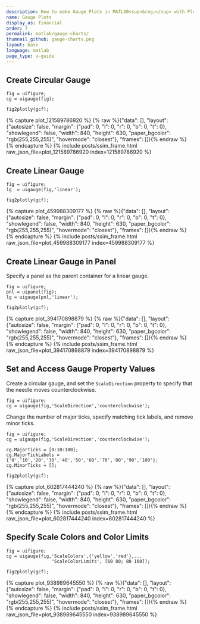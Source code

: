 ```yaml
---
description: How to make Gauge Plots in MATLAB<sup>&reg;</sup> with Plotly.
name: Gauge Plots
display_as: financial
order: 7
permalink: matlab/gauge-charts/
thumnail_github: gauge-charts.png
layout: base
language: matlab
page_type: u-guide
---
```


## Create Circular Gauge

```{matlab}
fig = uifigure;
cg = uigauge(fig);

fig2plotly(gcf);
```
{% capture plot_121589786920 %}
{% raw %}{"data": [], "layout": {"autosize": false, "margin": {"pad": 0, "l": 0, "r": 0, "b": 0, "t": 0}, "showlegend": false, "width": 840, "height": 630, "paper_bgcolor": "rgb(255,255,255)", "hovermode": "closest"}, "frames": []}{% endraw %}
{% endcapture %}
{% include posts/ssim_frame.html raw_json_file=plot_121589786920 index=121589786920 %}


<!--------------------- EXAMPLE BREAK ------------------------->

## Create Linear Gauge

```{matlab}
fig = uifigure;
lg  = uigauge(fig,'linear');

fig2plotly(gcf);
```
{% capture plot_459988309177 %}
{% raw %}{"data": [], "layout": {"autosize": false, "margin": {"pad": 0, "l": 0, "r": 0, "b": 0, "t": 0}, "showlegend": false, "width": 840, "height": 630, "paper_bgcolor": "rgb(255,255,255)", "hovermode": "closest"}, "frames": []}{% endraw %}
{% endcapture %}
{% include posts/ssim_frame.html raw_json_file=plot_459988309177 index=459988309177 %}


<!--------------------- EXAMPLE BREAK ------------------------->

## Create Linear Gauge in Panel

Specify a panel as the parent container for a linear gauge.

```{matlab}
fig = uifigure;
pnl = uipanel(fig);
lg = uigauge(pnl,'linear');

fig2plotly(gcf);
```
{% capture plot_394170898879 %}
{% raw %}{"data": [], "layout": {"autosize": false, "margin": {"pad": 0, "l": 0, "r": 0, "b": 0, "t": 0}, "showlegend": false, "width": 840, "height": 630, "paper_bgcolor": "rgb(255,255,255)", "hovermode": "closest"}, "frames": []}{% endraw %}
{% endcapture %}
{% include posts/ssim_frame.html raw_json_file=plot_394170898879 index=394170898879 %}



<!--------------------- EXAMPLE BREAK ------------------------->

## Set and Access Gauge Property Values

Create a circular gauge, and set the `ScaleDirection` property to
            specify that the needle moves counterclockwise.

```{matlab}
fig = uifigure;
cg = uigauge(fig,'ScaleDirection','counterclockwise');
```

Change the number of major ticks, specify matching tick labels, and remove minor ticks.

```{matlab}
fig = uifigure;
cg = uigauge(fig,'ScaleDirection','counterclockwise');

cg.MajorTicks = [0:10:100];
cg.MajorTickLabels = {'0','10','20','30','40','50','60','70','80','90','100'};
cg.MinorTicks = [];

fig2plotly(gcf);
```
{% capture plot_602817444240 %}
{% raw %}{"data": [], "layout": {"autosize": false, "margin": {"pad": 0, "l": 0, "r": 0, "b": 0, "t": 0}, "showlegend": false, "width": 840, "height": 630, "paper_bgcolor": "rgb(255,255,255)", "hovermode": "closest"}, "frames": []}{% endraw %}
{% endcapture %}
{% include posts/ssim_frame.html raw_json_file=plot_602817444240 index=602817444240 %}



<!--------------------- EXAMPLE BREAK ------------------------->

## Specify Scale Colors and Color Limits

```{matlab}
fig = uifigure;
cg = uigauge(fig,'ScaleColors',{'yellow','red'},...
                 'ScaleColorLimits', [60 80; 80 100]);

fig2plotly(gcf);
```
{% capture plot_938989645550 %}
{% raw %}{"data": [], "layout": {"autosize": false, "margin": {"pad": 0, "l": 0, "r": 0, "b": 0, "t": 0}, "showlegend": false, "width": 840, "height": 630, "paper_bgcolor": "rgb(255,255,255)", "hovermode": "closest"}, "frames": []}{% endraw %}
{% endcapture %}
{% include posts/ssim_frame.html raw_json_file=plot_938989645550 index=938989645550 %}



<!--------------------- EXAMPLE BREAK ------------------------->

